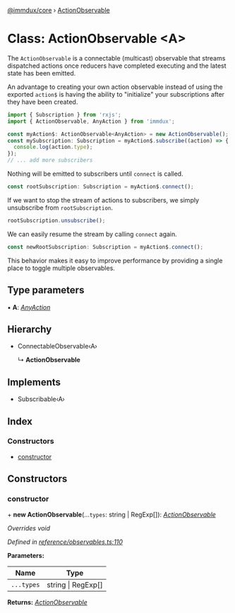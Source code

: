 [@immdux/core](../README.md) › [ActionObservable](actionobservable.md)

# Class: ActionObservable <**A**>

The `ActionObservable` is a connectable (multicast) observable that streams
dispatched actions once reducers have completed executing and the
latest state has been emitted.

An advantage to creating your own action observable instead of using
the exported `action$` is having the ability to "initialize" your
subscriptions after they have been created.

```ts
import { Subscription } from 'rxjs';
import { ActionObservable, AnyAction } from 'immdux';

const myAction$: ActionObservable<AnyAction> = new ActionObservable();
const mySubscription: Subscription = myAction$.subscribe((action) => {
  console.log(action.type);
});
// ... add more subscribers
```

Nothing will be emitted to subscribers until `connect` is called.

```ts
const rootSubscription: Subscription = myAction$.connect();
```

If we want to stop the stream of actions to subscribers, we simply
unsubscribe from `rootSubscription`.

```ts
rootSubscription.unsubscribe();
```

We can easily resume the stream by calling `connect` again.

```ts
const newRootSubscription: Subscription = myAction$.connect();
```

This behavior makes it easy to improve performance by providing
a single place to toggle multiple observables.

## Type parameters

▪ **A**: *[AnyAction](../interfaces/anyaction.md)*

## Hierarchy

* ConnectableObservable‹A›

  ↳ **ActionObservable**

## Implements

* Subscribable‹A›

## Index

### Constructors

* [constructor](actionobservable.md#constructor)

## Constructors

###  constructor

\+ **new ActionObservable**(...`types`: string | RegExp[]): *[ActionObservable](actionobservable.md)*

*Overrides void*

*Defined in [reference/observables.ts:110](https://github.com/lukaswelinder/immdux/blob/1b2329f/packages/core/src/reference/observables.ts#L110)*

**Parameters:**

Name | Type |
------ | ------ |
`...types` | string &#124; RegExp[] |

**Returns:** *[ActionObservable](actionobservable.md)*
